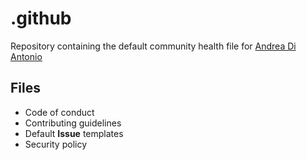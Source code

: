 # .github

Repository containing the default community health file for [Andrea Di Antonio](https://github.com/diantonioandrea)

## Files

- Code of conduct
- Contributing guidelines
- Default **Issue** templates
- Security policy